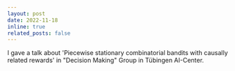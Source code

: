 ```yaml
---
layout: post
date: 2022-11-18
inline: true
related_posts: false
---
```


I gave a talk about 'Piecewise stationary combinatorial bandits with causally related rewards' in "Decision Making" Group in Tübingen AI-Center.  
